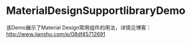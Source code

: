 # MaterialDesignSupportlibraryDemo
该Demo展示了Material Design常用组件的用法，详情见博客：http://www.jianshu.com/p/08df45712691
